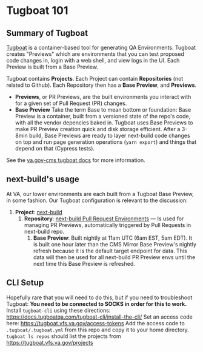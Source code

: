 # Tugboat 101

## Summary of Tugboat

[Tugboat](https://docs.tugboatqa.com/) is a container-based tool for generating QA Environments. Tugboat creates "Previews" which are environments that you can test proposed code changes in, login with a web shell, and view logs in the UI. Each Preview is built from a Base Preview.

Tugboat contains **Projects**. Each Project can contain **Repositories** (not related to Github). Each Repository then has a **Base Preview**, and **Previews**.

- **Previews**, or PR Previews, are the built environments you interact with for a given set of Pull Request (PR) changes.
- **Base Preview**
  Take the term Base to mean bottom or foundation: Base Preview is a container, built from a versioned state of the repo's code, with all the vendor depencies baked in. Tugboat uses Base Previews to make PR Preview creation quick and disk storage efficient. After a 3-8min build, Base Previews are ready to layer next-build code changes on top and run page generation operations (`yarn export`) and things that depend on that (Cypress tests).

See the [va.gov-cms tugboat docs](https://github.com/department-of-veterans-affairs/va.gov-cms/blob/main/READMES/tugboat.md) for more information.

## next-build's usage

At VA, our lower environments are each built from a Tugboat Base Preview, in some fashion. Our Tugboat configuration is relevant to the discussion:

1. **Project**: [next-build](https://tugboat.vfs.va.gov/64d5537c2d3036648da7c7ff)
   1. **Repository**: [next-build Pull Request Environments](https://tugboat.vfs.va.gov/64d5537c2d3036648da7c7ff5fd3b8ee7b4657022b5722d6) — Is used for managing PR Previews, automatically triggered by Pull Requests in next-build repo.
      1. **Base Preview**: Built nightly at 11am UTC (6am EST, 5am EDT). It is built one hour later than the CMS Mirror Base Preview's nightly refresh because it is the default target endpoint for data. This data will then be used for all next-build PR Preview envs until the next time this Base Preview is refreshed.

## CLI Setup

Hopefully rare that you will need to do this, but if you need to troubleshoot Tugboat:
**You need to be connected to SOCKS in order for this to work.**
Install `tugboat-cli` using these directions: https://docs.tugboatqa.com/tugboat-cli/install-the-cli/
Set an access code here: https://tugboat.vfs.va.gov/access-tokens
Add the access code to `.tugboat/.tugboat.yml` from this repo and copy it to your home directory.
`tugboat ls repos` should list the projects from https://tugboat.vfs.va.gov/projects
